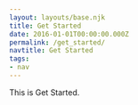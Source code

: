 ```yaml
---
layout: layouts/base.njk
title: Get Started
date: 2016-01-01T00:00:00.000Z
permalink: /get_started/
navtitle: Get Started
tags:
- nav
---
```

This is Get Started.